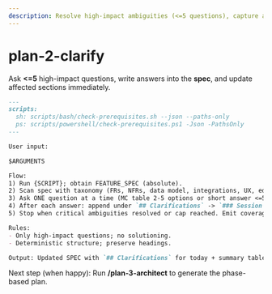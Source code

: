 ```yaml
---
description: Resolve high-impact ambiguities (<=5 questions), capture answers in the spec, and update relevant sections immediately.
---
```


# plan-2-clarify

Ask **<=5** high-impact questions, write answers into the **spec**, and update affected sections immediately.

```md
---
scripts:
  sh: scripts/bash/check-prerequisites.sh --json --paths-only
  ps: scripts/powershell/check-prerequisites.ps1 -Json -PathsOnly
---

User input:

$ARGUMENTS

Flow:
1) Run {SCRIPT}; obtain FEATURE_SPEC (absolute).
2) Scan spec with taxonomy (FRs, NFRs, data model, integrations, UX, edge cases, terminology).
3) Ask ONE question at a time (MC table 2-5 options or short answer <=5 words); cap at 5 total.
4) After each answer: append under `## Clarifications` -> `### Session YYYY-MM-DD`, then update the matching section(s) (FRs/NFRs/data model/stories/edge cases). Save after each edit.
5) Stop when critical ambiguities resolved or cap reached. Emit coverage summary (Resolved/Deferred/Outstanding).

Rules:
- Only high-impact questions; no solutioning.
- Deterministic structure; preserve headings.

Output: Updated SPEC with `## Clarifications` for today + summary table; next = /architect.
```

Next step (when happy): Run **/plan-3-architect** to generate the phase-based plan.
